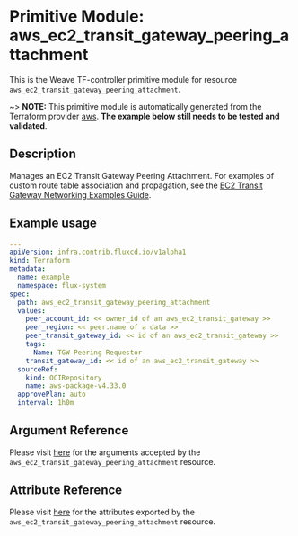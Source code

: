 
# Primitive Module: aws_ec2_transit_gateway_peering_attachment

This is the Weave TF-controller primitive module for resource `aws_ec2_transit_gateway_peering_attachment`.

~> **NOTE:** This primitive module is automatically generated from the Terraform provider [aws](https://registry.terraform.io/providers/hashicorp/aws/latest/docs/resources/ec2_transit_gateway_peering_attachment). **The example below still needs to be tested and validated**.

## Description

Manages an EC2 Transit Gateway Peering Attachment.
For examples of custom route table association and propagation, see the [EC2 Transit Gateway Networking Examples Guide](https://docs.aws.amazon.com/vpc/latest/tgw/TGW_Scenarios.html).

## Example usage

```yaml
---
apiVersion: infra.contrib.fluxcd.io/v1alpha1
kind: Terraform
metadata:
  name: example
  namespace: flux-system
spec:
  path: aws_ec2_transit_gateway_peering_attachment
  values:
    peer_account_id: << owner_id of an aws_ec2_transit_gateway >>
    peer_region: << peer.name of a data >>
    peer_transit_gateway_id: << id of an aws_ec2_transit_gateway >>
    tags:
      Name: TGW Peering Requestor
    transit_gateway_id: << id of an aws_ec2_transit_gateway >>
  sourceRef:
    kind: OCIRepository
    name: aws-package-v4.33.0
  approvePlan: auto
  interval: 1h0m
```

## Argument Reference

Please visit [here](https://registry.terraform.io/providers/hashicorp/aws/4.33.0/docs/resources/ec2_transit_gateway_peering_attachment#argument-reference) for the arguments accepted by the `aws_ec2_transit_gateway_peering_attachment` resource.

## Attribute Reference

Please visit [here](https://registry.terraform.io/providers/hashicorp/aws/4.33.0/docs/resources/ec2_transit_gateway_peering_attachment#attributes-reference) for the attributes exported by the `aws_ec2_transit_gateway_peering_attachment` resource.
